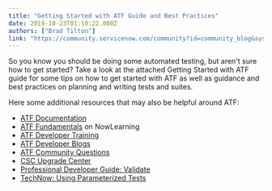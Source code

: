 ```yaml
---
title: "Getting Started with ATF Guide and Best Practices"
date: 2019-10-23T01:10:22.000Z
authors: ["Brad Tilton"]
link: "https://community.servicenow.com/community?id=community_blog&sys_id=4afd4213db2c08145129a851ca96195c"
---
```

<p>So you know you should be doing some automated testing, but aren&#39;t sure how to get started? Take a look at the attached Getting Started with ATF guide for some tips on how to get started with ATF as well as guidance and best practices on planning and writing tests and suites.</p>
<p>Here some additional resources that may also be helpful around ATF:</p>
<ul><li><a class="ng-binding" href="https://docs.servicenow.com/bundle/newyork-application-development/page/administer/auto-test-framework/concept/automated-test-framework.html" target="_blank" rel="noopener noreferrer nofollow">ATF Documentation</a></li><li><a href="https://nowlearning.service-now.com/lxp?id&#61;overview&amp;sys_id&#61;e0f669e613a377002ff55eff3244b077&amp;type&#61;course" target="_blank" rel="noopener noreferrer nofollow">ATF Fundamentals</a> on NowLearning</li><li><a class="ng-binding" href="https://developer.servicenow.com/app.do#!/trainlist/app_store_learnv2_atf_newyork_automated_test_framework?v&#61;newyork" target="_blank" rel="noopener noreferrer nofollow">ATF Developer Training</a></li><li><a class="ng-binding" href="https://developer.servicenow.com/blog.do?p&#61;/tags/automated-test-framework/" target="_blank" rel="noopener noreferrer nofollow">ATF Developer Blogs</a></li><li><a class="ng-binding" href="https://community.servicenow.com/community?id&#61;community_topic&amp;sys_id&#61;5c495e2ddbd897c068c1fb651f9619cb" target="_blank" rel="noopener noreferrer nofollow">ATF Community Questions</a></li><li><a class="ng-binding" href="https://www.servicenow.com/success/instance-upgrades.html" target="_blank" rel="noopener noreferrer nofollow">CSC Upgrade Center</a></li><li><a class="ng-binding" href="https://developer.servicenow.com/app.do#!/document/content/app_store_doc_pro_dev_guide_page6_newyork?v&#61;newyork" target="_blank" rel="noopener noreferrer nofollow">Professional Developer Guide: Validate</a></li><li><a class="ng-binding" href="https://community.servicenow.com/community?id&#61;community_blog&amp;sys_id&#61;22232dc1db9e77002737e15b8a96195d" target="_blank" rel="noopener noreferrer nofollow">TechNow: Using Parameterized Tests</a></li></ul>